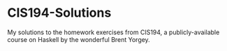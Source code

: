 # CIS194-Solutions
My solutions to the homework exercises from CIS194, a publicly-available course on Haskell by the wonderful Brent Yorgey.
